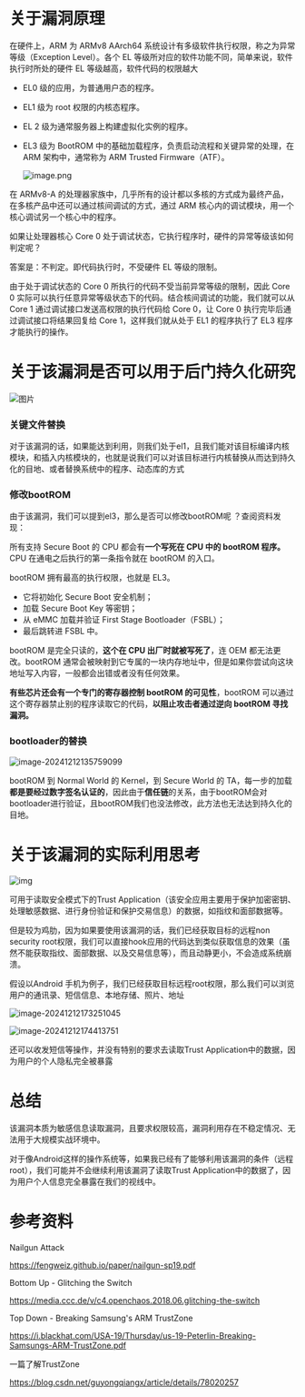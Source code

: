 # 关于漏洞原理

在硬件上，ARM 为 ARMv8 AArch64 系统设计有多级软件执行权限，称之为异常等级（Exception Level）。各个 EL 等级所对应的软件功能不同，简单来说，软件执行时所处的硬件 EL 等级越高，软件代码的权限越大

- EL0 级的应用，为普通用户态的程序。

- EL1 级为 root 权限的内核态程序。

- EL 2 级为通常服务器上构建虚拟化实例的程序。

- EL3 级为 BootROM 中的基础加载程序，负责启动流程和关键异常的处理，在 ARM 架构中，通常称为 ARM Trusted Firmware（ATF）。

  ![image.png](images/1656486496128075.png)

在 ARMv8-A 的处理器家族中，几乎所有的设计都以多核的方式成为最终产品，在多核产品中还可以通过核间调试的方式，通过 ARM 核心内的调试模块，用一个核心调试另一个核心中的程序。

如果让处理器核心 Core 0 处于调试状态，它执行程序时，硬件的异常等级该如何判定呢？

答案是：不判定。即代码执行时，不受硬件 EL 等级的限制。

由于处于调试状态的 Core 0 所执行的代码不受当前异常等级的限制，因此 Core 0 实际可以执行任意异常等级状态下的代码。结合核间调试的功能，我们就可以从 Core 1 通过调试接口发送高权限的执行代码给 Core 0，让 Core 0 执行完毕后通过调试接口将结果回复给 Core 1，这样我们就从处于 EL1 的程序执行了 EL3 程序才能执行的操作。

# 关于该漏洞是否可以用于后门持久化研究

![图片](images/640-20241212132524606)

### 关键文件替换

对于该漏洞的话，如果能达到利用，则我们处于el1，且我们能对该目标编译内核模块，和插入内核模块的，也就是说我们可以对该目标进行内核替换从而达到持久化的目地、或者替换系统中的程序、动态库的方式

### 修改bootROM

由于该漏洞，我们可以提到el3，那么是否可以修改bootROM呢 ？查阅资料发现：

所有支持 Secure Boot 的 CPU 都会有**一个写死在 CPU 中的 bootROM 程序。** CPU 在通电之后执行的第一条指令就在 bootROM 的入口。

bootROM 拥有最高的执行权限，也就是 EL3。

- 它将初始化 Secure Boot 安全机制；
- 加载 Secure Boot Key 等密钥；
- 从 eMMC 加载并验证 First Stage Bootloader（FSBL）；
- 最后跳转进 FSBL 中。

bootROM 是完全只读的，**这个在 CPU 出厂时就被写死了**，连 OEM 都无法更改。bootROM 通常会被映射到它专属的一块内存地址中，但是如果你尝试向这块地址写入内容，一般都会出错或者没有任何效果。

**有些芯片还会有一个专门的寄存器控制 bootROM 的可见性**，bootROM 可以通过这个寄存器禁止别的程序读取它的代码，**以阻止攻击者通过逆向 bootROM 寻找漏洞。**

### bootloader的替换

![image-20241212135759099](images/image-20241212135759099.png)

bootROM 到 Normal World 的 Kernel，到 Secure World 的 TA，每一步的加载**都是要经过数字签名认证的**，因此由于**信任链**的关系，由于bootROM会对bootloader进行验证，且bootROM我们也没法修改，此方法也无法达到持久化的目地。



# 关于该漏洞的实际利用思考

![img](images/t01f201c979e35a1afd-20241212171746578.png)

可用于读取安全模式下的Trust Application（该安全应用主要用于保护加密密钥、处理敏感数据、进行身份验证和保护交易信息）的数据，如指纹和面部数据等。

但是较为鸡肋，因为如果要使用该漏洞的话，我们已经获取目标的远程non security root权限，我们可以直接hook应用的代码达到类似获取信息的效果（虽然不能获取指纹、面部数据、以及交易信息等），而且动静更小，不会造成系统崩溃。

假设以Android 手机为例子，我们已经获取目标远程root权限，那么我们可以浏览用户的通讯录、短信信息、本地存储、照片、地址

![image-20241212173251045](images/image-20241212173251045.png)

![image-20241212174413751](images/image-20241212174413751.png)

还可以收发短信等操作，并没有特别的要求去读取Trust Application中的数据，因为用户的个人隐私完全被暴露

# 总结

该漏洞本质为敏感信息读取漏洞，且要求权限较高，漏洞利用存在不稳定情况、无法用于大规模实战环境中。

对于像Android这样的操作系统等，如果我已经有了能够利用该漏洞的条件（远程 root），我们可能并不会继续利用该漏洞了读取Trust Application中的数据了，因为用户个人信息完全暴露在我们的视线中。

# 参考资料

Nailgun Attack

https://fengweiz.github.io/paper/nailgun-sp19.pdf

Bottom Up - Glitching the Switch

https://media.ccc.de/v/c4.openchaos.2018.06.glitching-the-switch

Top Down - Breaking Samsung's ARM TrustZone 

https://i.blackhat.com/USA-19/Thursday/us-19-Peterlin-Breaking-Samsungs-ARM-TrustZone.pdf

一篇了解TrustZone

https://blog.csdn.net/guyongqiangx/article/details/78020257
